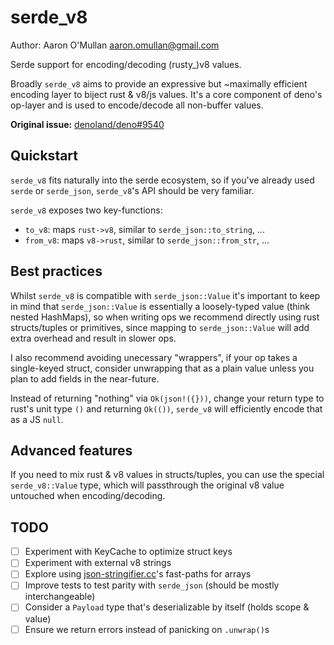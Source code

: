 # serde_v8

Author: Aaron O'Mullan <aaron.omullan@gmail.com>

Serde support for encoding/decoding (rusty_)v8 values.

Broadly `serde_v8` aims to provide an expressive but ~maximally efficient
encoding layer to biject rust & v8/js values. It's a core component of deno's
op-layer and is used to encode/decode all non-buffer values.

**Original issue:**
[denoland/deno#9540](https://github.com/denoland/deno/issues/9540)

## Quickstart

`serde_v8` fits naturally into the serde ecosystem, so if you've already used
`serde` or `serde_json`, `serde_v8`'s API should be very familiar.

`serde_v8` exposes two key-functions:

- `to_v8`: maps `rust->v8`, similar to `serde_json::to_string`, ...
- `from_v8`: maps `v8->rust`, similar to `serde_json::from_str`, ...

## Best practices

Whilst `serde_v8` is compatible with `serde_json::Value` it's important to keep
in mind that `serde_json::Value` is essentially a loosely-typed value (think
nested HashMaps), so when writing ops we recommend directly using rust
structs/tuples or primitives, since mapping to `serde_json::Value` will add
extra overhead and result in slower ops.

I also recommend avoiding unecessary "wrappers", if your op takes a single-keyed
struct, consider unwrapping that as a plain value unless you plan to add fields
in the near-future.

Instead of returning "nothing" via `Ok(json!({}))`, change your return type to
rust's unit type `()` and returning `Ok(())`, `serde_v8` will efficiently encode
that as a JS `null`.

## Advanced features

If you need to mix rust & v8 values in structs/tuples, you can use the special
`serde_v8::Value` type, which will passthrough the original v8 value untouched
when encoding/decoding.

## TODO

- [ ] Experiment with KeyCache to optimize struct keys
- [ ] Experiment with external v8 strings
- [ ] Explore using
  [json-stringifier.cc](https://chromium.googlesource.com/v8/v8/+/refs/heads/master/src/json/json-stringifier.cc)'s
  fast-paths for arrays
- [ ] Improve tests to test parity with `serde_json` (should be mostly
  interchangeable)
- [ ] Consider a `Payload` type that's deserializable by itself (holds scope &
  value)
- [ ] Ensure we return errors instead of panicking on `.unwrap()`s
